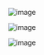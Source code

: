 ![image](https://user-images.githubusercontent.com/7644450/169700510-a2cd043c-7c77-4831-ab73-b935c98b5db4.png)

![image](https://user-images.githubusercontent.com/7644450/169700529-a526877e-0f70-4af8-a1b7-021d1dd1dfa6.png)

![image](https://user-images.githubusercontent.com/7644450/169700562-ea3f6076-0599-426c-9148-73d7692a68c7.png)

